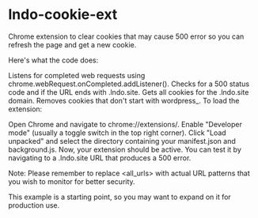 # lndo-cookie-ext
Chrome extension to clear cookies that may cause 500 error so you can refresh the page and get a new cookie.

Here's what the code does:

Listens for completed web requests using chrome.webRequest.onCompleted.addListener().
Checks for a 500 status code and if the URL ends with .lndo.site.
Gets all cookies for the .lndo.site domain.
Removes cookies that don't start with wordpress_.
To load the extension:

Open Chrome and navigate to chrome://extensions/.
Enable "Developer mode" (usually a toggle switch in the top right corner).
Click "Load unpacked" and select the directory containing your manifest.json and background.js.
Now, your extension should be active. You can test it by navigating to a .lndo.site URL that produces a 500 error.

Note: Please remember to replace <all_urls> with actual URL patterns that you wish to monitor for better security.

This example is a starting point, so you may want to expand on it for production use.





